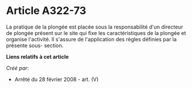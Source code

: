 # Article A322-73

La pratique de la plongée est placée sous la responsabilité d'un directeur de plongée présent sur le site qui fixe les
caractéristiques de la plongée et organise l'activité. Il s'assure de l'application des règles définies par la présente sous-
section.

**Liens relatifs à cet article**

_Créé par_:

  - Arrêté du 28 février 2008 - art. (V)
